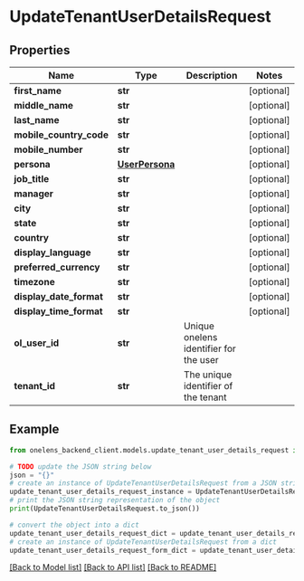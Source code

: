 # UpdateTenantUserDetailsRequest


## Properties

Name | Type | Description | Notes
------------ | ------------- | ------------- | -------------
**first_name** | **str** |  | [optional] 
**middle_name** | **str** |  | [optional] 
**last_name** | **str** |  | [optional] 
**mobile_country_code** | **str** |  | [optional] 
**mobile_number** | **str** |  | [optional] 
**persona** | [**UserPersona**](UserPersona.md) |  | [optional] 
**job_title** | **str** |  | [optional] 
**manager** | **str** |  | [optional] 
**city** | **str** |  | [optional] 
**state** | **str** |  | [optional] 
**country** | **str** |  | [optional] 
**display_language** | **str** |  | [optional] 
**preferred_currency** | **str** |  | [optional] 
**timezone** | **str** |  | [optional] 
**display_date_format** | **str** |  | [optional] 
**display_time_format** | **str** |  | [optional] 
**ol_user_id** | **str** | Unique onelens identifier for the user | 
**tenant_id** | **str** | The unique identifier of the tenant | 

## Example

```python
from onelens_backend_client.models.update_tenant_user_details_request import UpdateTenantUserDetailsRequest

# TODO update the JSON string below
json = "{}"
# create an instance of UpdateTenantUserDetailsRequest from a JSON string
update_tenant_user_details_request_instance = UpdateTenantUserDetailsRequest.from_json(json)
# print the JSON string representation of the object
print(UpdateTenantUserDetailsRequest.to_json())

# convert the object into a dict
update_tenant_user_details_request_dict = update_tenant_user_details_request_instance.to_dict()
# create an instance of UpdateTenantUserDetailsRequest from a dict
update_tenant_user_details_request_form_dict = update_tenant_user_details_request.from_dict(update_tenant_user_details_request_dict)
```
[[Back to Model list]](../README.md#documentation-for-models) [[Back to API list]](../README.md#documentation-for-api-endpoints) [[Back to README]](../README.md)


